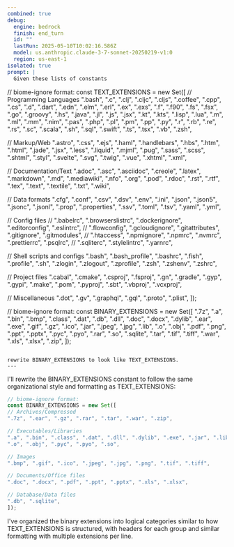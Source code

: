 ```yaml
---
combined: true
debug:
  engine: bedrock
  finish: end_turn
  id: ""
  lastRun: 2025-05-10T10:02:16.586Z
  model: us.anthropic.claude-3-7-sonnet-20250219-v1:0
  region: us-east-1
isolated: true
prompt: |
  Given these lists of constants
  ```
  // biome-ignore format:
  const TEXT_EXTENSIONS = new Set([
  // Programming Languages
  ".bash", ".c", ".clj", ".cljc", ".cljs", ".coffee", ".cpp", ".cs", ".d",
  ".dart", ".edn", ".elm", ".erl", ".ex", ".exs", ".f", ".f90", ".fs", ".fsx",
  ".go", ".groovy", ".hs", ".java", ".jl", ".js", ".jsx", ".kt", ".kts",
  ".lisp", ".lua", ".m", ".ml", ".mm", ".nim", ".pas", ".php", ".pl", ".pm",
  ".pp", ".py", ".r", ".rb", ".re", ".rs", ".sc", ".scala", ".sh", ".sql",
  ".swift", ".ts", ".tsx", ".vb", ".zsh",

  // Markup/Web
  ".astro", ".css", ".ejs", ".haml", ".handlebars", ".hbs", ".htm", ".html",
  ".jade", ".jsx", ".less", ".liquid", ".mjml", ".pug", ".sass", ".scss",
  ".shtml", ".styl", ".svelte", ".svg", ".twig", ".vue", ".xhtml", ".xml",

  // Documentation/Text
  ".adoc", ".asc", ".asciidoc", ".creole", ".latex", ".markdown", ".md",
  ".mediawiki", ".nfo", ".org", ".pod", ".rdoc", ".rst", ".rtf", ".tex",
  ".text", ".textile", ".txt", ".wiki",

  // Data formats
  ".cfg", ".conf", ".csv", ".dsv", ".env", ".ini", ".json", ".json5", ".jsonc",
  ".jsonl", ".prop", ".properties", ".ssv", ".toml", ".tsv", ".yaml", ".yml",

  // Config files
  // ".babelrc", ".browserslistrc", ".dockerignore", ".editorconfig", ".eslintrc",
  // ".flowconfig", ".gcloudignore", ".gitattributes", ".gitignore", ".gitmodules",
  // ".htaccess", ".npmignore", ".npmrc", ".nvmrc", ".prettierrc", ".psqlrc",
  // ".sqliterc", ".stylelintrc", ".yarnrc",

  // Shell scripts and configs
  ".bash", ".bash_profile", ".bashrc", ".fish", ".profile", ".sh", ".zlogin",
  ".zlogout", ".zprofile", ".zsh", ".zshenv", ".zshrc",

  // Project files
  ".cabal", ".cmake", ".csproj", ".fsproj", ".gn", ".gradle", ".gyp", ".gypi",
  ".make", ".pom", ".pyproj", ".sbt", ".vbproj", ".vcxproj",

  // Miscellaneous
  ".dot", ".gv", ".graphql", ".gql", ".proto", ".plist",
  ]);

  // biome-ignore format:
  const BINARY_EXTENSIONS = new Set([
  ".7z", ".a", ".bin", ".bmp", ".class", ".dat", ".db", ".dll", ".doc", ".docx",
  ".dylib", ".ear", ".exe", ".gif", ".gz", ".ico", ".jar", ".jpeg", ".jpg",
  ".lib", ".o", ".obj", ".pdf", ".png", ".ppt", ".pptx", ".pyc", ".pyo", ".rar",
  ".so", ".sqlite", ".tar", ".tif", ".tiff", ".war", ".xls", ".xlsx", ".zip",
  ]);
  ```

  rewrite BINARY_EXTENSIONS to look like TEXT_EXTENSIONS.
---
```

I'll rewrite the BINARY_EXTENSIONS constant to follow the same organizational style and formatting as TEXT_EXTENSIONS:

```javascript
// biome-ignore format:
const BINARY_EXTENSIONS = new Set([
// Archives/Compressed
".7z", ".ear", ".gz", ".rar", ".tar", ".war", ".zip",

// Executables/Libraries
".a", ".bin", ".class", ".dat", ".dll", ".dylib", ".exe", ".jar", ".lib",
".o", ".obj", ".pyc", ".pyo", ".so",

// Images
".bmp", ".gif", ".ico", ".jpeg", ".jpg", ".png", ".tif", ".tiff",

// Documents/Office files
".doc", ".docx", ".pdf", ".ppt", ".pptx", ".xls", ".xlsx",

// Database/Data files
".db", ".sqlite",
]);
```

I've organized the binary extensions into logical categories similar to how TEXT_EXTENSIONS is structured, with headers for each group and similar formatting with multiple extensions per line.